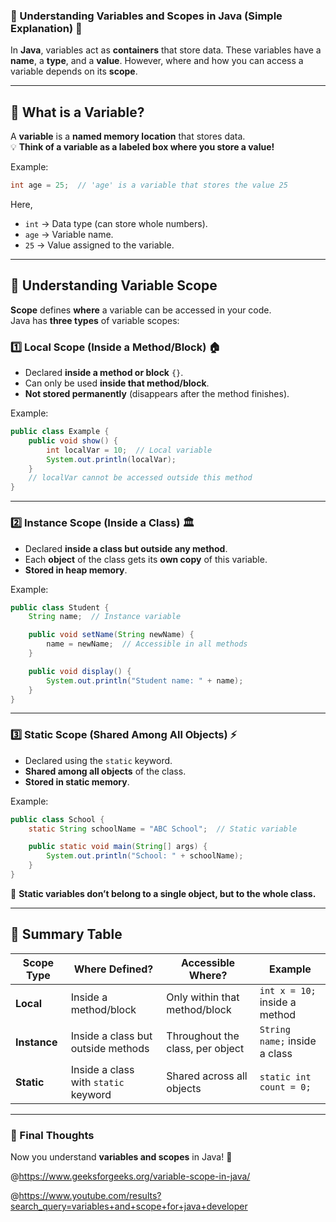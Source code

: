 ### **📌 Understanding Variables and Scopes in Java (Simple Explanation) 🚀**  

In **Java**, variables act as **containers** that store data. These variables have a **name**, a **type**, and a **value**. However, where and how you can access a variable depends on its **scope**.

---

## **🔹 What is a Variable?**  
A **variable** is a **named memory location** that stores data.  
💡 **Think of a variable as a labeled box where you store a value!**  

Example:  
```java
int age = 25;  // 'age' is a variable that stores the value 25
```
Here,  
- `int` → Data type (can store whole numbers).  
- `age` → Variable name.  
- `25` → Value assigned to the variable.

---

## **🔹 Understanding Variable Scope**  
**Scope** defines **where** a variable can be accessed in your code.  
Java has **three types** of variable scopes:

### **1️⃣ Local Scope (Inside a Method/Block) 🏠**
- Declared **inside a method or block** `{}`.  
- Can only be used **inside that method/block**.  
- **Not stored permanently** (disappears after the method finishes).  

Example:  
```java
public class Example {
    public void show() {
        int localVar = 10;  // Local variable
        System.out.println(localVar);
    }
    // localVar cannot be accessed outside this method
}
```

---

### **2️⃣ Instance Scope (Inside a Class) 🏛️**  
- Declared **inside a class but outside any method**.  
- Each **object** of the class gets its **own copy** of this variable.  
- **Stored in heap memory**.  

Example:  
```java
public class Student {
    String name;  // Instance variable

    public void setName(String newName) {
        name = newName;  // Accessible in all methods
    }

    public void display() {
        System.out.println("Student name: " + name);
    }
}
```

---

### **3️⃣ Static Scope (Shared Among All Objects) ⚡**  
- Declared using the `static` keyword.  
- **Shared among all objects** of the class.  
- **Stored in static memory**.  

Example:  
```java
public class School {
    static String schoolName = "ABC School";  // Static variable

    public static void main(String[] args) {
        System.out.println("School: " + schoolName);
    }
}
```
📌 **Static variables don’t belong to a single object, but to the whole class.**

---

## **🔗 Summary Table**
| **Scope Type** | **Where Defined?** | **Accessible Where?** | **Example** |
|------------|----------------|-------------------|------------|
| **Local** | Inside a method/block | Only within that method/block | `int x = 10;` inside a method |
| **Instance** | Inside a class but outside methods | Throughout the class, per object | `String name;` inside a class |
| **Static** | Inside a class with `static` keyword | Shared across all objects | `static int count = 0;` |

---

### **🎯 Final Thoughts**
Now you understand **variables and scopes** in Java! 🚀  


@https://www.geeksforgeeks.org/variable-scope-in-java/

@https://www.youtube.com/results?search_query=variables+and+scope+for+java+developer
